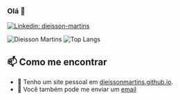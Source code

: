 ### Olá 👋

[![Linkedin: dieisson-martins](https://img.shields.io/badge/-Dieisson%20Martins-blue?style=flat-square&logo=Linkedin&logoColor=white&link=https://www.linkedin.com/in/dieisson-martins/)](https://www.linkedin.com/in/dieisson-martins/)

![Dieisson Martins](https://github-readme-stats.vercel.app/api?username=dieissonmartins&count_private=true&hide=issues)
![Top Langs](https://github-readme-stats.vercel.app/api/top-langs/?username=dieissonmartins&layout=compact)
<!--
**Dieisson Martins** is a ✨ _special_ ✨ repository because its `README.md` (this file) appears on your GitHub profile.

Here are some ideas to get you started:

- 🔭 I’m currently working on ...
- 🌱 I’m currently learning ...
- 👯 I’m looking to collaborate on ...
- 🤔 I’m looking for help with ...
- 💬 Ask me about ...
- 📫 How to reach me: ...
- 😄 Pronouns: ...
- ⚡ Fun fact: ...
-->
## 📫 Como me encontrar

- 🔗 Tenho um site pessoal em [dieissonmartins.github.io](https://dieissonmartins.github.io/).
- 📧 Você também pode me enviar um [email](mailto:dieisson.martins.santos@gmail.com)

